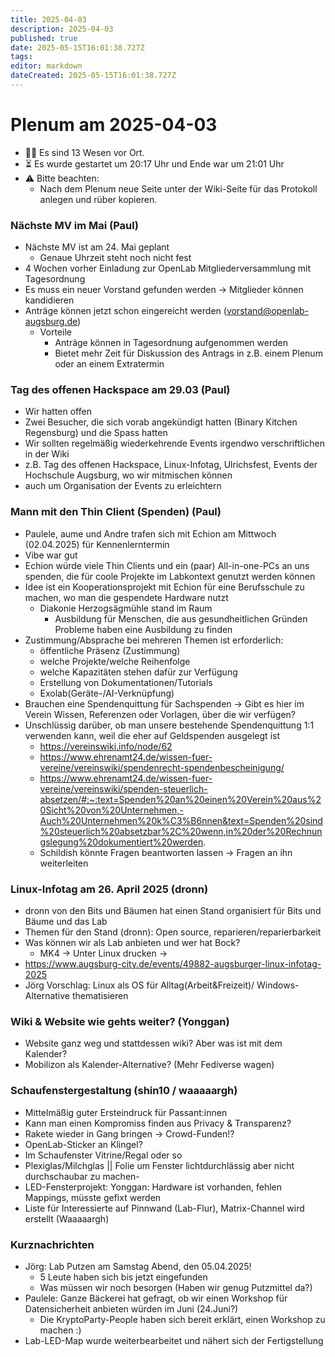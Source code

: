 ```yaml
---
title: 2025-04-03
description: 2025-04-03
published: true
date: 2025-05-15T16:01:38.727Z
tags: 
editor: markdown
dateCreated: 2025-05-15T16:01:38.727Z
---
```


# Plenum am 2025-04-03

* 👯‍♂️ Es sind 13 Wesen vor Ort.
* ⏳ Es wurde gestartet um 20:17 Uhr und Ende war um 21:01 Uhr
* ⚠️ Bitte beachten:
  - Nach dem Plenum neue Seite unter der Wiki-Seite für das Protokoll anlegen und rüber kopieren.

### Nächste MV im Mai (Paul)
- Nächste MV ist am 24. Mai geplant
  - Genaue Uhrzeit steht noch nicht fest
- 4 Wochen vorher Einladung zur OpenLab Mitgliederversammlung mit Tagesordnung
- Es muss ein neuer Vorstand gefunden werden -> Mitglieder können kandidieren
- Anträge können jetzt schon eingereicht werden (vorstand@openlab-augsburg.de)
  - Vorteile 
      - Anträge können in Tagesordnung aufgenommen werden
      - Bietet mehr Zeit für Diskussion des Antrags in z.B. einem Plenum oder an einem Extratermin

### Tag des offenen Hackspace am 29.03 (Paul)
 - Wir hatten offen
 - Zwei Besucher, die sich vorab angekündigt hatten (Binary Kitchen Regensburg) und die Spass hatten
 - Wir sollten regelmäßig wiederkehrende Events irgendwo verschriftlichen in der Wiki
  - z.B. Tag des offenen Hackspace, Linux-Infotag, Ulrichsfest, Events der Hochschule Augsburg, wo wir mitmischen können 
  - auch um Organisation der Events zu erleichtern
### Mann mit den Thin Client (Spenden) (Paul)
- Paulele, aume und Andre trafen sich mit Echion am Mittwoch (02.04.2025) für Kennenlerntermin
- Vibe war gut
- Echion würde viele Thin Clients und ein (paar) All-in-one-PCs an uns spenden, die für coole Projekte im Labkontext genutzt werden können
- Idee ist ein Kooperationsprojekt mit Echion für eine Berufsschule zu machen, wo man die gespendete Hardware nutzt
  - Diakonie Herzogsägmühle stand im Raum
     - Ausbildung für Menschen, die aus gesundheitlichen Gründen Probleme haben eine Ausbildung zu finden
- Zustimmung/Absprache bei mehreren Themen ist erforderlich: 
  - öffentliche Präsenz (Zustimmung) 
  - welche Projekte/welche Reihenfolge 
  - welche Kapazitäten stehen dafür zur Verfügung 
  - Erstellung von Dokumentationen/Tutorials
  - Exolab(Geräte-/AI-Verknüpfung)
- Brauchen eine Spendenquittung für Sachspenden -> Gibt es hier im Verein Wissen, Referenzen oder Vorlagen, über die wir verfügen?
- Unschlüssig darüber, ob man unsere bestehende Spendenquittung 1:1 verwenden kann, weil die eher auf Geldspenden ausgelegt ist
    - https://vereinswiki.info/node/62
    - https://www.ehrenamt24.de/wissen-fuer-vereine/vereinswiki/spendenrecht-spendenbescheinigung/
    - https://www.ehrenamt24.de/wissen-fuer-vereine/vereinswiki/spenden-steuerlich-absetzen/#:~:text=Spenden%20an%20einen%20Verein%20aus%20Sicht%20von%20Unternehmen,-Auch%20Unternehmen%20k%C3%B6nnen&text=Spenden%20sind%20steuerlich%20absetzbar%2C%20wenn,in%20der%20Rechnungslegung%20dokumentiert%20werden.
  - Schildish könnte Fragen beantworten lassen -> Fragen an ihn weiterleiten
     

### Linux-Infotag am 26. April 2025 (dronn)
- dronn von den Bits und Bäumen hat einen Stand organisiert für Bits und Bäume und das Lab
- Themen für den Stand (dronn): Open source, reparieren/reparierbarkeit
- Was können wir als Lab anbieten und wer hat Bock?
   - MK4 -> Unter Linux drucken ->
- https://www.augsburg-city.de/events/49882-augsburger-linux-infotag-2025
- Jörg Vorschlag: Linux als OS für Alltag(Arbeit&Freizeit)/ Windows-Alternative thematisieren
### Wiki & Website wie gehts weiter? (Yonggan)
- Website ganz weg und stattdessen wiki? Aber was ist mit dem Kalender?
- Mobilizon als Kalender-Alternative? (Mehr Fediverse wagen)


### Schaufenstergestaltung (shin10 / waaaaargh)
- Mittelmäßig guter Ersteindruck für Passant:innen
- Kann man einen Kompromiss finden aus Privacy & Transparenz?
- Rakete wieder in Gang bringen -> Crowd-Funden!?
- OpenLab-Sticker an Klingel?
- Im Schaufenster Vitrine/Regal oder so
- Plexiglas/Milchglas || Folie um Fenster lichtdurchlässig aber nicht durchschaubar zu machen-
- LED-Fensterprojekt: Yonggan: Hardware ist vorhanden, fehlen Mappings, müsste gefixt werden
- Liste für Interessierte auf Pinnwand (Lab-Flur), Matrix-Channel wird erstellt (Waaaaargh)

### Kurznachrichten
- Jörg: Lab Putzen am Samstag Abend, den 05.04.2025!
  - 5 Leute haben sich bis jetzt eingefunden
  - Was müssen wir noch besorgen (Haben wir genug Putzmittel da?)
- Paulele: Ganze Bäckerei hat gefragt, ob wir einen Workshop für Datensicherheit anbieten würden im Juni (24.Juni?)
  - Die KryptoParty-People haben sich bereit erklärt, einen Workshop zu machen :)
- Lab-LED-Map wurde weiterbearbeitet und nähert sich der Fertigstellung